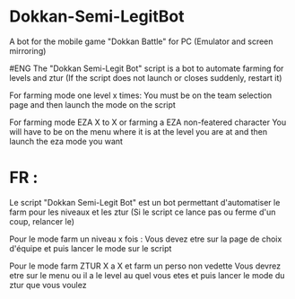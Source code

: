 # Dokkan-Semi-LegitBot
A bot for the mobile game "Dokkan Battle" for PC (Emulator and screen mirroring)

#ENG
The "Dokkan Semi-Legit Bot" script is a bot to automate farming for levels and ztur
(If the script does not launch or closes suddenly, restart it)

For farming mode one level x times:
You must be on the team selection page and then launch the mode on the script

For farming mode EZA X to X or farming a EZA non-featered character 
You will have to be on the menu where it is at the level you are at and then launch the eza mode you want

# FR :
Le script "Dokkan Semi-Legit Bot" est un bot permettant d'automatiser le farm pour les niveaux et les ztur
(Si le script ce lance pas ou ferme d'un coup, relancer le)

Pour le mode farm un niveau x fois :
Vous devez etre sur la page de choix d'équipe et puis lancer le mode sur le script


Pour le mode farm ZTUR X a X et farm un perso non vedette
Vous devrez etre sur le menu ou il a le level au quel vous etes et puis lancer le mode du ztur que vous voulez
